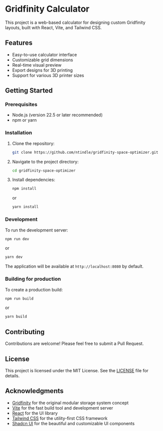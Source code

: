 # Gridfinity Calculator

This project is a web-based calculator for designing custom Gridfinity layouts, built with React, Vite, and Tailwind CSS.

## Features

- Easy-to-use calculator interface
- Customizable grid dimensions
- Real-time visual preview
- Export designs for 3D printing
- Support for various 3D printer sizes

## Getting Started

### Prerequisites

- Node.js (version 22.5 or later recommended)
- npm or yarn

### Installation

1. Clone the repository:

   ```bash
   git clone https://github.com/ntindle/gridfinity-space-optimizer.git
   ```

2. Navigate to the project directory:

   ```bash
   cd gridfinity-space-optimizer
   ```

3. Install dependencies:

   ```bash
   npm install
   ```

   or

   ```bash
   yarn install
   ```

### Development

To run the development server:

```bash
npm run dev
```

or

```bash
yarn dev
```

The application will be available at `http://localhost:8080` by default.

### Building for production

To create a production build:

```bash
npm run build
```

or

```bash
yarn build
```

## Contributing

Contributions are welcome! Please feel free to submit a Pull Request.

## License

This project is licensed under the MIT License. See the [LICENSE](LICENSE) file for details.

## Acknowledgments

- [Gridfinity](https://gridfinity.xyz/) for the original modular storage system concept
- [Vite](https://vitejs.dev/) for the fast build tool and development server
- [React](https://reactjs.org/) for the UI library
- [Tailwind CSS](https://tailwindcss.com/) for the utility-first CSS framework
- [Shadcn UI](https://ui.shadcn.com/) for the beautiful and customizable UI components
